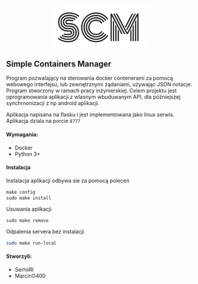 <div align="center">
  
<img width="50%" height="50%" src=https://github.com/SerhiiRI/svmacm/blob/master/scm.jpg>
  
</div>

## Simple Containers Manager
 Program pozwalający na sterowania docker contenerami za pomocą webowego interfejsu, lub zewnętrznymi żądaniami, używając JSON notacje.
 Program stworzony w ramach pracy inżynierskiej. Celem projektu jest oprogramowania aplikacji z wlasnym wbuduwanym API, dla póżniejszej synchrnonizacji z np android aplikacji.
 
 Aplikacja napisana na flasku i jest implementowana jako linux serwis. Aplikacja dziala na porcie `8777` 
 
 #### Wymagania:
 - Docker
 - Python 3+
 
 #### Instalacja
 Instalacja aplikacji odbywa sie za pomocą poleceń 
 ```Shell
 make config
 sudo make install
 ```
 Usuwania aplikacji 
 ```shell
 sudo make remove
 ```
 Odpalenia servera bez instalacji
 ```bash
 sudo make run-local
 ```
 #### Stworzyli:
 - SerhiiRI
 - MarcinO400
 
